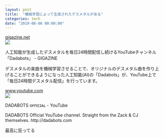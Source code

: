 ```yaml
---
layout: post
title:  "機械学習によって生成されたデスメタルがある"
categories: tech
date: "2019-08-06 00:00:00"
---
```



<div class="card">
  <a href="https://gigazine.net/news/20190422-ai-generated-death-metal/"></a>
  <div class="card__header">
    <a href="https://gigazine.net/news/20190422-ai-generated-death-metal/">gigazine.net</a>
  </div>
  <div class="card__image">
    <img src="https://i.gzn.jp/img/2019/04/22/ai-generated-death-metal/00.png">
  </div>
  <div class="card__title">
    <p>人工知能が生成したデスメタルを毎日24時間配信し続けるYouTubeチャンネル「Dadabots」 - GIGAZINE</p>
  </div>
  <div class="card__description">
    <p>デスメタルの楽曲を機械学習させることで、オリジナルのデスメタル曲を作り上げることができるようになった人工知能(AI)の「Dadabots」が、YouTube上で「毎日24時間デスメタル配信」を行っています。</p>
  </div>
</div>



<div class="card">
  <a href="https://www.youtube.com/channel/UCLjU_5t9kP3DjNPmvVJx2eg/"></a>
  <div class="card__header">
    <a href="https://www.youtube.com/channel/UCLjU_5t9kP3DjNPmvVJx2eg/">www.youtube.com</a>
  </div>
  <div class="card__image">
    <img src="https://yt3.ggpht.com/a/AGF-l7-ZX9Q2J7hBRBcg4CTb5YMzTzTf8KkZZxhtlg=s900-mo-c-c0xffffffff-rj-k-no">
  </div>
  <div class="card__title">
    <p>  DADABOTS ᴏғғɪᴄɪᴀʟ
 - YouTube</p>
  </div>
  <div class="card__description">
    <p>DADABOTS Official YouTube channel. Straight from the Zack & CJ themselves. http://dadabots.com</p>
  </div>
</div>


最高に狂ってる
